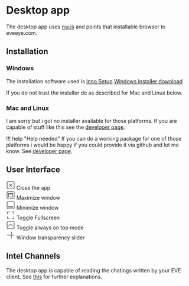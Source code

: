 # Desktop app
The desktop app uses [nw.js](https://nwjs.io/) and points that installable browser to eveeye.com.

## Installation
### Windows

The installation software used is [Inno Setup](https://www.jrsoftware.org/isinfo.php)
[Windows installer download](https://www.dropbox.com/s/x2dgjwiof2frek3/Eveeye_v002.exe?dl=0)

If you do not trust the installer   de as described for Mac and Linux below.

### Mac and Linux
I am sorry but i got no installer available for those platforms. 
If you are capable of stuff like this see the [developer page](https://eveeye.readthedocs.io/en/latest/developers/).

!!! help "Help needed"
    If you can do a working package for one of those platforms i would be happy if you could provide it via github and let me know. See [developer page](https://eveeye.readthedocs.io/en/latest/developers/).

## User Interface
<img src="https://raw.githubusercontent.com/Risingson/E3documentation/master/docs/images/nw/close-window-100.png" width="24" height="24" > Close the app<br>
<img src="https://raw.githubusercontent.com/Risingson/E3documentation/master/docs/images/nw/maximize-window-100.png" width="24" height="24" > Maximize window<br>
<img src="https://raw.githubusercontent.com/Risingson/E3documentation/master/docs/images/nw/minimize-window-100.png" width="24" height="24" > Minimize window<br>
<img src="https://raw.githubusercontent.com/Risingson/E3documentation/master/docs/images/nw/full-screen-100.png" width="24" height="24" > Toggle Fullscreen<br>
<img src="https://raw.githubusercontent.com/Risingson/E3documentation/master/docs/images/nw/up-squared-100.png" width="24" height="24" > Toggle always on top mode<br>
<img src="https://raw.githubusercontent.com/Risingson/E3documentation/master/docs/images/nw/transparency-100.png" width="24" height="24" > Window transparency slider

## Intel Channels
The desktop app is capable of reading the chatlogs written by your EVE client. See [this](https://eveeye.readthedocs.io/en/latest/sharing/intel-channels/) for further explanations.
<!--stackedit_data:
eyJoaXN0b3J5IjpbLTE1ODI1MDQwMjZdfQ==
-->